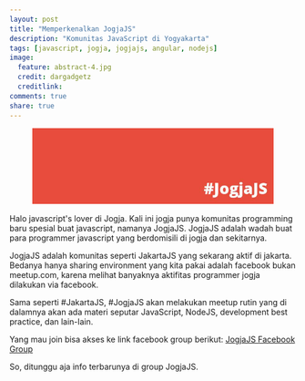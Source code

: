 ```yaml
---
layout: post
title: "Memperkenalkan JogjaJS"
description: "Komunitas JavaScript di Yogyakarta"
tags: [javascript, jogja, jogjajs, angular, nodejs]
image:
  feature: abstract-4.jpg
  credit: dargadgetz
  creditlink: 
comments: true
share: true
---
```


<figure>
  <img src="/images/memperkenalkan-jogjajs/jogjajs-initial-banner.jpg" />
</figure>

Halo javascript's lover di Jogja. Kali ini jogja punya komunitas programming baru spesial buat javascript, namanya JogjaJS. JogjaJS adalah wadah buat para programmer javascript yang berdomisili di jogja dan sekitarnya.

JogjaJS adalah komunitas seperti ‪JakartaJS‬ yang sekarang aktif di jakarta.
Bedanya hanya sharing environment yang kita pakai adalah facebook bukan meetup.com, karena melihat banyaknya aktifitas programmer jogja dilakukan via facebook.

Sama seperti #JakartaJS, #JogjaJS akan melakukan meetup rutin yang di dalamnya akan ada materi seputar JavaScript, NodeJS, development best practice, dan lain-lain.

Yang mau join bisa akses ke link facebook group berikut:
<a href="https://www.facebook.com/groups/257473611116032/" target="_blank">JogjaJS Facebook Group</a>

So, ditunggu aja info terbarunya di group JogjaJS.